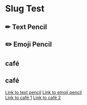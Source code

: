 # Slug Test

## ✏ Text Pencil
## ✏️ Emoji Pencil  
## café
## café

[Link to text pencil](#text-pencil)
[Link to emoji pencil](#emoji-pencil)  
[Link to café 1](#café)
[Link to café 2](#café)
